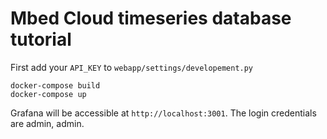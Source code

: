 # Mbed Cloud timeseries database tutorial

First add your `API_KEY` to `webapp/settings/developement.py`

```
docker-compose build
docker-compose up
```

Grafana will be accessible at `http://localhost:3001`. The login credentials are admin, admin.
